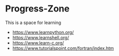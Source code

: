 # Progress-Zone
This is a space for learning

* https://www.learnpython.org/
* https://www.learnshell.org/
* https://www.learn-c.org/ 
* https://www.tutorialspoint.com/fortran/index.htm

